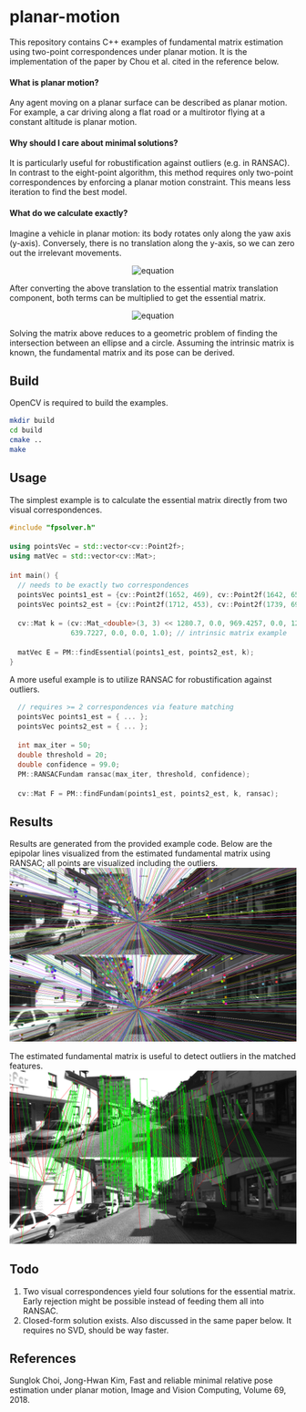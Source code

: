 # planar-motion
This repository contains C++ examples of fundamental matrix estimation using two-point correspondences under planar motion. It is the implementation of the paper by Chou et al. cited in the reference below.

#### What is planar motion?

Any agent moving on a planar surface can be described as planar motion. For example, a car driving along a flat road or a multirotor flying at a constant altitude is planar motion.

#### Why should I care about minimal solutions?

It is particularly useful for robustification against outliers (e.g. in RANSAC). In contrast to the eight-point algorithm, this method requires only two-point correspondences by enforcing a planar motion constraint. This means less iteration to find the best model. 

#### What do we calculate exactly?

Imagine a vehicle in planar motion: its body rotates only along the yaw axis (y-axis). Conversely, there is no translation along the y-axis, so we can zero out the irrelevant movements.

<p align="center">
  <img src="https://latex.codecogs.com/svg.image?$%5Cmathbf%7BR%7D%5E%7B%5Cprime%7D=%5Cleft%5B%5Cbegin%7Barray%7D%7Bccc%7D%5Ccos%5Ctheta&0&%5Csin%5Ctheta%5C%5C0&1&0%5C%5C-%5Csin%5Ctheta&0&%5Ccos%5Ctheta%5Cend%7Barray%7D%5Cright%5D%5Cquad$and$%5Cquad%5Cmathbf%7Bt%7D%5E%7B%5Cprime%7D=%5Crho%5Cleft%5B%5Cbegin%7Barray%7D%7Bc%7D%5Csin%5Cphi%5C%5C0%5C%5C%5Ccos%5Cphi%5Cend%7Barray%7D%5Cright%5D$" alt="equation">
</p>

After converting the above translation to the essential matrix translation component, both terms can be multiplied to get the essential matrix.

<p align="center">
  <img src="https://latex.codecogs.com/svg.image?$%5Cmathrm%7BE%7D=%5Crho%5Cleft%5B%5Cbegin%7Barray%7D%7Bccc%7D0&%5Ccos(%5Ctheta-%5Cphi)&0%5C%5C-%5Ccos%5Cphi&0&%5Csin%5Cphi%5C%5C0&%5Csin(%5Ctheta-%5Cphi)&0%5Cend%7Barray%7D%5Cright%5D$" alt="equation">
</p>

Solving the matrix above reduces to a geometric problem of finding the intersection between an ellipse and a circle. Assuming the intrinsic matrix is known, the fundamental matrix and its pose can be derived.

## Build

OpenCV is required to build the examples.

```bash
mkdir build
cd build
cmake ..
make
```

## Usage

The simplest example is to calculate the essential matrix directly from two visual correspondences. 

```cpp
#include "fpsolver.h"

using pointsVec = std::vector<cv::Point2f>;
using matVec = std::vector<cv::Mat>;

int main() {
  // needs to be exactly two correspondences
  pointsVec points1_est = {cv::Point2f(1652, 469), cv::Point2f(1642, 656)};
  pointsVec points2_est = {cv::Point2f(1712, 453), cv::Point2f(1739, 696)};

  cv::Mat k = (cv::Mat_<double>(3, 3) << 1280.7, 0.0, 969.4257, 0.0, 1281.2,
               639.7227, 0.0, 0.0, 1.0); // intrinsic matrix example

  matVec E = PM::findEssential(points1_est, points2_est, k);
}

```

A more useful example is to utilize RANSAC for robustification against outliers.

```cpp
  // requires >= 2 correspondences via feature matching
  pointsVec points1_est = { ... };
  pointsVec points2_est = { ... };

  int max_iter = 50;
  double threshold = 20;
  double confidence = 99.0;
  PM::RANSACFundam ransac(max_iter, threshold, confidence);

  cv::Mat F = PM::findFundam(points1_est, points2_est, k, ransac);
```
## Results
Results are generated from the provided example code. Below are the epipolar lines visualized from the estimated fundamental matrix using RANSAC; all points are visualized including the outliers. 
![epilines](https://github.com/hanifmb/planar-motion/blob/main/results/epilines_output.png)

The estimated fundamental matrix is useful to detect outliers in the matched features.
![inliers](https://github.com/hanifmb/planar-motion/blob/main/results/inliers_output.png)

## Todo
1. Two visual correspondences yield four solutions for the essential matrix. Early rejection might be possible instead of feeding them all into RANSAC.
2. Closed-form solution exists. Also discussed in the same paper below. It requires no SVD, should be way faster.

## References

Sunglok Choi, Jong-Hwan Kim,
Fast and reliable minimal relative pose estimation under planar motion,
Image and Vision Computing,
Volume 69,
2018.
